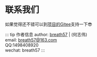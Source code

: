 # 联系我们

如果觉得还不错可以到[项目的Gitee](https://gitee.com/breath57/vsearch)支持一下😎

::: tip  作者信息
author: [breath57](https://gitee.com/breath57) | (何志伟)   
email: breath57@163.com  
QQ:1498408920   
wechat: breath57
:::